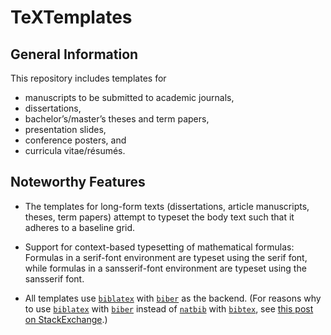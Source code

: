 # TeXTemplates


## General Information

This repository includes templates for

* manuscripts to be submitted to academic journals,
* dissertations,
* bachelor’s/master’s theses and term papers,
* presentation slides,
* conference posters, and
* curricula vitae/résumés.


## Noteworthy Features

* The templates for long-form texts (dissertations, article manuscripts, theses, term papers) attempt to typeset the body text such that it adheres to a baseline grid.

* Support for context-based typesetting of mathematical formulas: Formulas in a serif-font environment are typeset using the serif font, while formulas in a sansserif-font environment are typeset using the sansserif font.

* All templates use [`biblatex`](https://ctan.org/pkg/biblatex) with [`biber`](https://ctan.org/pkg/biber) as the backend. (For reasons why to use [`biblatex`](https://ctan.org/pkg/biblatex) with [`biber`](https://ctan.org/pkg/biber) instead of [`natbib`](https://ctan.org/pkg/natbib) with [`bibtex`](https://ctan.org/pkg/bibtex), see [this post on StackExchange](https://tex.stackexchange.com/questions/25701/bibtex-vs-biber-and-biblatex-vs-natbib/25702#25702).)